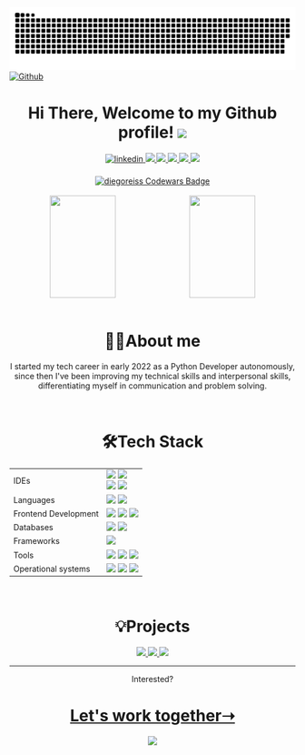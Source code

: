 ![](https://github.com/diegoreiss/diegoreiss/blob/output/github-contribution-grid-snake-dark.svg)
[![Github](https://img.shields.io/github/followers/diegoreiss?label=Follow&style=social)](https://github.com/diegoreiss)
<!-- ![visitor badge](https://visitor-badge.glitch.me/badge?page_id=diegoreiss.visitor-badge) -->

<div align="center">
  
  <h1>
    Hi There, Welcome to my Github profile! 
    <img src="https://github.com/abdoachhoubi/abdoachhoubi/blob/main/gifs/Hi.gif" width="30">
  </h1>
  
  <!-- Linkedin -->
  <a href="https://linkedin.com/in/diegoreis42" target="_blank">
    <img src=https://img.shields.io/badge/linkedin-%2300acee.svg?color=405DE6&style=for-the-badge&logo=linkedin&logoColor=white alt=linkedin style="margin-bottom: 5px;" />
  </a>
  
  <!-- GeeksForGeeks -->
  <a href="https://auth.geeksforgeeks.org/user/reiss">
    <img src="https://img.shields.io/badge/GeeksforGeeks-298D46?style=for-the-badge&logo=geeksforgeeks&logoColor=white">
  </a>
  
  <!-- Codeforces -->
  <a href="https://codeforces.com/profile/reiss42">
    <img src="https://img.shields.io/badge/Codeforces-445f9d?style=for-the-badge&logo=Codeforces&logoColor=white">
  </a>
  
  <!-- CodeChef -->
  <a href="https://www.codechef.com/users/reis42">
    <img src="https://img.shields.io/badge/Codechef-%23B92B27.svg?&style=for-the-badge&logo=Codechef&logoColor=white">
  </a>
  
  <!-- HackerRank -->
  <a href="https://www.hackerrank.com/diegoportal_reis">
    <img src="https://img.shields.io/badge/-Hackerrank-2EC866?style=for-the-badge&logo=HackerRank&logoColor=white">
  </a>
  
  <!-- Leetcode -->
  <a href="https://leetcode.com/diegoreiss/">
    <img src="https://img.shields.io/badge/-LeetCode-FFA116?style=for-the-badge&logo=LeetCode&logoColor=black">
  </a>
  <br>
  <br>
  
  <!-- Codewars -->
  <a href="https://www.codewars.com/users/diegoreiss">
    <img src="https://www.codewars.com/users/diegoreiss/badges/large" alt="diegoreiss Codewars Badge">
  </a>
  
  <br>
  <br>
  
</div>

<div align="center">
  <a href="https://github.com/diegoreiss"></a>
  
  <!-- Githug Readme Stats -->
  <img width="48%" height="180em" src="https://github-readme-stats.vercel.app/api?username=diegoreiss&theme=dark">
  
  <!-- Github most used languages -->
  <img width="48%" height="180em" src="https://github-readme-stats.vercel.app/api/top-langs/?username=diegoreiss&layout=compact&theme=dark"/>
</div>

<br>

<div align="center">
  <h1>👨‍💻About me</h1> 
  <p>
    I started my tech career in early 2022 as a Python Developer autonomously, since then I've been improving my technical skills and interpersonal skills, differentiating myself in communication and problem solving.
  </p>
</div>

<br>

<div align="center">
  <h1>🛠️Tech Stack</h1>
  <table>
    <tr>
      <td>IDEs</td>
      <td>
        <img src="https://img.shields.io/badge/Visual%20Studio%20Code-0078d7.svg?style=for-the-badge&logo=visual-studio-code&logoColor=white">
        <img src="https://img.shields.io/badge/pycharm-143?style=for-the-badge&logo=pycharm&logoColor=black&color=black&labelColor=green">
        <br>
        <img src="https://img.shields.io/badge/IntelliJ IDEA-000000.svg?style=for-the-badge&logo=intellij-idea&logoColor=white">
        <img src="https://img.shields.io/badge/NeoVim-%2357A143.svg?&style=for-the-badge&logo=neovim&logoColor=white">
      </td>
    </tr>
    <tr>
      <td>Languages</td>
      <td>
        <img src="https://img.shields.io/badge/python-3670A0?style=for-the-badge&logo=python&logoColor=ffdd54">
        <img src="https://img.shields.io/badge/Java-ED8B00?style=for-the-badge&logo=java&logoColor=white">
      </td>
    </tr>
    <tr>
      <td>Frontend Development</td>
      <td>
        <img src="https://img.shields.io/badge/html5-%23E34F26.svg?style=for-the-badge&logo=html5&logoColor=white">
        <img src="https://img.shields.io/badge/css3-%231572B6.svg?style=for-the-badge&logo=css3&logoColor=white">
        <img src="https://img.shields.io/badge/JavaScript-F7DF1E?style=for-the-badge&logo=javascript&logoColor=black">
      </td>
    </tr>
    <tr>
      <td>Databases</td>
      <td>
        <img src="https://img.shields.io/badge/sqlite-%2307405e.svg?style=for-the-badge&logo=sqlite&logoColor=white">
        <img src="https://img.shields.io/badge/mysql-%2300f.svg?style=for-the-badge&logo=mysql&logoColor=white">
      </td>
    </tr>
    <tr>
      <td>Frameworks</td>
      <td>
        <img src="https://img.shields.io/badge/django-%23092E20.svg?style=for-the-badge&logo=django&logoColor=white">
      </td>
    </tr>
    <tr>
      <td>Tools</td>
      <td>
        <img src="https://img.shields.io/badge/figma-%23F24E1E.svg?style=for-the-badge&logo=figma&logoColor=white">
        <img src="https://img.shields.io/badge/git-%23F05033.svg?style=for-the-badge&logo=git&logoColor=white">
        <img src="https://img.shields.io/badge/github-%23121011.svg?style=for-the-badge&logo=github&logoColor=white">
      </td>
    <tr>
    <tr>
      <td>Operational systems</td>
      <td>
        <img src="https://img.shields.io/badge/Windows-0078D6?style=for-the-badge&logo=windows&logoColor=white">
        <img src="https://img.shields.io/badge/Linux-FCC624?style=for-the-badge&logo=linux&logoColor=black">
        <img src="https://img.shields.io/badge/Ubuntu-E95420?style=for-the-badge&logo=ubuntu&logoColor=white">
      </td>
    </tr>
  </table>
</div>

<br>

<div align="center">
  <h1>💡Projects</h1>
  
  <a href="https://github.com/diegoreiss/foguinho-express">
    <img src="https://github-readme-stats.vercel.app/api/pin/?username=diegoreiss&repo=foguinho-express&theme=dark">
  </a>
  
  <a href="https://github.com/diegoreiss/pokemon-battle-simulator">
    <img src="https://github-readme-stats.vercel.app/api/pin/?username=diegoreiss&repo=pokemon-battle-simulator&theme=dark">
  </a>
  
  <a href="https://github.com/diegoreiss/consultorio">
    <img src="https://github-readme-stats.vercel.app/api/pin/?username=diegoreiss&repo=consultorio-crud&theme=dark">
  </a>    
  
<br>
</div>

<hr>

<div align="center">
  <p>Interested?</p>
</div>

<div align="center">
   <h1><a href="https://linkedin.com/in/diegoreis42" target="_blank">Let's work together➝</a></h1>
   <img src="https://user-images.githubusercontent.com/70382532/138322189-2db8df52-9dcb-40a0-88a8-c365466bd33d.gif">
</div>

